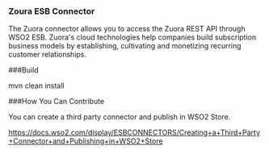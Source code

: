 ### Zoura ESB Connector

The Zuora connector allows you to access the Zuora REST API through WSO2 ESB. Zuora's cloud technologies help companies build subscription business models by establishing, cultivating and monetizing recurring customer relationships. 

###Build

mvn clean install

###How You Can Contribute
   
   You can create a third party connector and publish in WSO2 Store.
   
   https://docs.wso2.com/display/ESBCONNECTORS/Creating+a+Third+Party+Connector+and+Publishing+in+WSO2+Store
